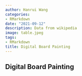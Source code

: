 ```yaml
---
author: Hanrui Wang
categories:
- RMarkdown
date: "2021-09-12"
description: Data from wikipedia
image: table.jpeg
tags:
- RMarkdown
title: Digital Board Painting
---
```


<!--more-->

##  Digital Board Painting


